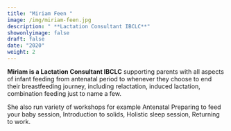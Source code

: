 ```yaml
---
title: "Miriam Feen "
image: /img/miriam-feen.jpg
description: " **Lactation Consultant IBCLC**"
showonlyimage: false
draft: false
date: "2020"
weight: 2
---
```

**Miriam is a Lactation Consultant IBCLC** supporting parents with all aspects of infant feeding from antenatal period to whenever they choose to end their breastfeeding journey, including relactation, induced lactation, combination feeding just to name a few.

She also run variety of workshops for example Antenatal Preparing to feed your baby session, Introduction to solids, Holistic sleep session, Returning to work.